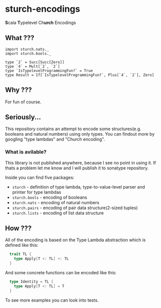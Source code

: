 # sturch-encodings
**S**cala **T**ypelevel Ch**urch** Encodings

## What ???

```
import sturch.nats._
import sturch.bools._

type `2` = Succ[Succ[Zero]]
type `4` = Mult[`2`, `2`]
type `IsTypelevelProgrammingFun?` = True
type Result = If[`IsTypelevelProgrammingFun?`, Plus[`4`, `2`], Zero]
```

## Why ???
For fun of course.

## Seriously...
This repository contains an attempt to encode some structures(e.g. booleans and natural numbers) 
using only types. You can findout more by googling "type lambdas" and "Church encoding".

### What is avilable?
This library is not published anywhere, because I see no point in using it. If thats a problem let me know and I will publish it to sonatype repository.

Inside you can find five packages:
- `sturch` - definition of type lambda, type-to-value-level parser and printer for type lambdas
- `sturch.bools` - encoding of booleans
- `sturch.nats` - encoding of natural numbers
- `sturch.pairs` - encoding of pair data structure(2-sized tuples)
- `sturch.lists` - encoding of list data structure

## How ???

All of the encoding is based on the Type Lambda abstraction which is defined like this:
```scala
  trait TL {
    type Apply[T <: TL] <: TL
  }
```
And some concrete functions can be encoded like this:
```scala
  type Identity = TL {
    type Apply[T <: TL] = T
  }
```

To see more examples you can look into tests.